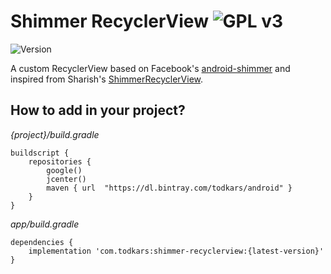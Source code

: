 # Shimmer RecyclerView ![GPL v3](https://www.gnu.org/graphics/gplv3-88x31.png)

![Version](https://api.bintray.com/packages/todkars/android/shimmer-recyclerview/images/download.svg?version=0.1.0)

A custom RecyclerView based on Facebook's [android-shimmer](https://github.com/facebook/shimmer-android) and inspired from Sharish's [ShimmerRecyclerView](https://github.com/sharish/ShimmerRecyclerView).

## How to add in your project?

*{project}/build.gradle*
```
buildscript {
    repositories {
        google()
        jcenter()
        maven { url  "https://dl.bintray.com/todkars/android" }
    }
}
```

*app/build.gradle*
```
dependencies {
    implementation 'com.todkars:shimmer-recyclerview:{latest-version}'
}
```

